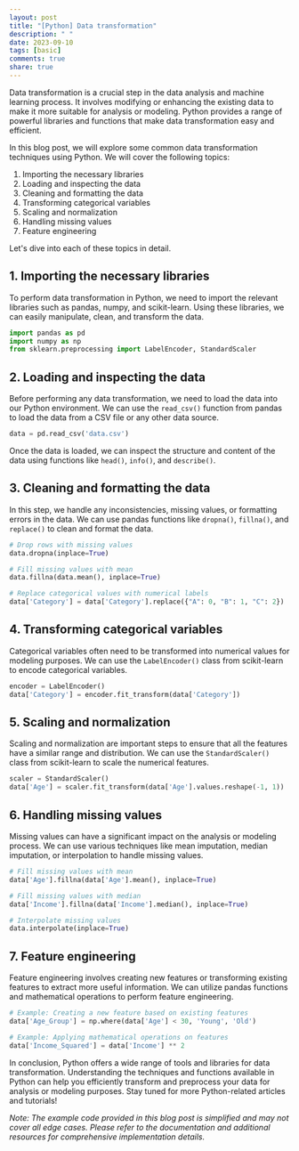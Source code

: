 ```yaml
---
layout: post
title: "[Python] Data transformation"
description: " "
date: 2023-09-10
tags: [basic]
comments: true
share: true
---
```


Data transformation is a crucial step in the data analysis and machine learning process. It involves modifying or enhancing the existing data to make it more suitable for analysis or modeling. Python provides a range of powerful libraries and functions that make data transformation easy and efficient.

In this blog post, we will explore some common data transformation techniques using Python. We will cover the following topics:

1. Importing the necessary libraries
2. Loading and inspecting the data
3. Cleaning and formatting the data
4. Transforming categorical variables
5. Scaling and normalization
6. Handling missing values
7. Feature engineering

Let's dive into each of these topics in detail.

## 1. Importing the necessary libraries

To perform data transformation in Python, we need to import the relevant libraries such as pandas, numpy, and scikit-learn. Using these libraries, we can easily manipulate, clean, and transform the data.

```python
import pandas as pd
import numpy as np
from sklearn.preprocessing import LabelEncoder, StandardScaler
```

## 2. Loading and inspecting the data

Before performing any data transformation, we need to load the data into our Python environment. We can use the `read_csv()` function from pandas to load the data from a CSV file or any other data source.

```python
data = pd.read_csv('data.csv')
```

Once the data is loaded, we can inspect the structure and content of the data using functions like `head()`, `info()`, and `describe()`.

## 3. Cleaning and formatting the data

In this step, we handle any inconsistencies, missing values, or formatting errors in the data. We can use pandas functions like `dropna()`, `fillna()`, and `replace()` to clean and format the data.

```python
# Drop rows with missing values
data.dropna(inplace=True)

# Fill missing values with mean
data.fillna(data.mean(), inplace=True)

# Replace categorical values with numerical labels
data['Category'] = data['Category'].replace({"A": 0, "B": 1, "C": 2})
```

## 4. Transforming categorical variables

Categorical variables often need to be transformed into numerical values for modeling purposes. We can use the `LabelEncoder()` class from scikit-learn to encode categorical variables.

```python
encoder = LabelEncoder()
data['Category'] = encoder.fit_transform(data['Category'])
```

## 5. Scaling and normalization

Scaling and normalization are important steps to ensure that all the features have a similar range and distribution. We can use the `StandardScaler()` class from scikit-learn to scale the numerical features.

```python
scaler = StandardScaler()
data['Age'] = scaler.fit_transform(data['Age'].values.reshape(-1, 1))
```

## 6. Handling missing values

Missing values can have a significant impact on the analysis or modeling process. We can use various techniques like mean imputation, median imputation, or interpolation to handle missing values.

```python
# Fill missing values with mean
data['Age'].fillna(data['Age'].mean(), inplace=True)

# Fill missing values with median
data['Income'].fillna(data['Income'].median(), inplace=True)

# Interpolate missing values
data.interpolate(inplace=True)
```

## 7. Feature engineering

Feature engineering involves creating new features or transforming existing features to extract more useful information. We can utilize pandas functions and mathematical operations to perform feature engineering.

```python
# Example: Creating a new feature based on existing features
data['Age_Group'] = np.where(data['Age'] < 30, 'Young', 'Old')

# Example: Applying mathematical operations on features
data['Income_Squared'] = data['Income'] ** 2
```

In conclusion, Python offers a wide range of tools and libraries for data transformation. Understanding the techniques and functions available in Python can help you efficiently transform and preprocess your data for analysis or modeling purposes. Stay tuned for more Python-related articles and tutorials!

*Note: The example code provided in this blog post is simplified and may not cover all edge cases. Please refer to the documentation and additional resources for comprehensive implementation details.*